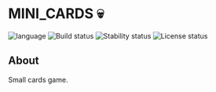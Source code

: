 # MINI_CARDS :skull: # 

![language](https://img.shields.io/badge/code-es6-green.svg) 
![Build status](https://img.shields.io/badge/build-passing-green.svg) 
![Stability status](https://img.shields.io/badge/stability-stable-green.svg) 
![License status](https://img.shields.io/badge/license-Beerware-green.svg) 


About
------------   
Small cards game.  
  
